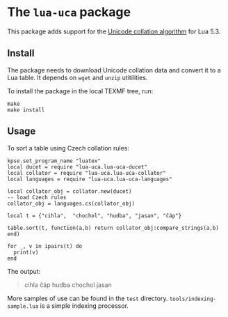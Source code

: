 # The `lua-uca` package

This package adds support for the [Unicode collation algorithm](https://unicode.org/reports/tr10/) for Lua 5.3. 

## Install 

The package needs to download Unicode collation data and convert it to a Lua table. It depends on `wget` and `unzip` utitilities.

To install the package in the local TEXMF tree, run:

    make
    make install

## Usage

To sort a table using Czech collation rules:

   
    kpse.set_program_name "luatex"
    local ducet = require "lua-uca.lua-uca-ducet"
    local collator = require "lua-uca.lua-uca-collator"
    local languages = require "lua-uca.lua-uca-languages"
    
    local collator_obj = collator.new(ducet)
    -- load Czech rules
    collator_obj = languages.cs(collator_obj)
    
    local t = {"cihla",  "chochol", "hudba", "jasan", "čáp"}
    
    table.sort(t, function(a,b) return collator_obj:compare_strings(a,b) end)
    
    for _, v in ipairs(t) do
      print(v)
    end

The output:

> cihla
> čáp
> hudba
> chochol
> jasan

More samples of use can be found in the `test` directory. `tools/indexing-sample.lua` is a simple indexing processor.
